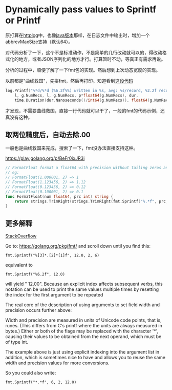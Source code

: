 
# Dynamically pass values to Sprintf or Printf

原打算在[httplog](https://github.com/bingoohuang/httplog)中，也像[java版本](https://github.com/gobars/httplog)那样，在日志文件中输出时，增加一个abbrevMaxSize支持（默认64）。

对代码分析了一下，这个不是标准动作，不是简单的几行改动就可以的，得改动格式化的地方，或者JSON序列化的地方才行。打算暂时不动，等真正有需求再说。

分析的过程中，顺便了解了一下fmt包的实现。然后想到上次动态宽度的实现。

以前都是"曲线救国"，先拼fmt，然后再打印。知道看到[这段代码](https://github.com/bingoohuang/sqlite3perf/blob/master/generate.go#L187)

```go
log.Printf("%*d/%*d (%6.2f%%) written in %s, avg: %s/record, %2.2f records/s",
    l, g.NumRecs, l, g.NumRecs, p*float64(g.NumRecs), dur,
    time.Duration(dur.Nanoseconds()/int64(g.NumRecs)), float64(g.NumRecs)/dur.Seconds())
```

才发现，不需要曲线救国，直接一行代码就可以干了，一般的fmt的代码示例，还真没有这种。

## 取两位精度后，自动去除.00

一般也是曲线救国来完成，搜索了一下，fmt没办法直接支持这种。

https://play.golang.org/p/BeFr0ixJR3i

```go
// FormatFloat format a float64 with precision without tailing zeros and dot.
// eg:
// FormatFloat(1.000001, 2) => 1
// FormatFloat(1.123456, 2) => 1.12
// FormatFloat(0.123456, 2) => 0.12
// FormatFloat(0.100001, 2) => 0.1
func FormatFloat(num float64, prc int) string {
	return strings.TrimRight(strings.TrimRight(fmt.Sprintf("%.*f", prc, num), "0"), ".")
}
```

## 更多解释

[StackOverflow](https://stackoverflow.com/a/42308274)

Go to: https://golang.org/pkg/fmt/ and scroll down until you find this:

`fmt.Sprintf("%[3]*.[2]*[1]f", 12.0, 2, 6)`

equivalent to

`fmt.Sprintf("%6.2f", 12.0)`

will yield " 12.00". Because an explicit index affects subsequent verbs, this notation can be used to print the same values multiple times by resetting the index for the first argument to be repeated

The real core of the description of using arguments to set field width and precision occurs further above:

Width and precision are measured in units of Unicode code points, that is, runes. (This differs from C's printf where the units are always measured in bytes.) Either or both of the flags may be replaced with the character '*', causing their values to be obtained from the next operand, which must be of type int.

The example above is just using explicit indexing into the argument list in addition, which is sometimes nice to have and allows you to reuse the same width and precision values for more conversions.

So you could also write:

`fmt.Sprintf("*.*f", 6, 2, 12.0)`
